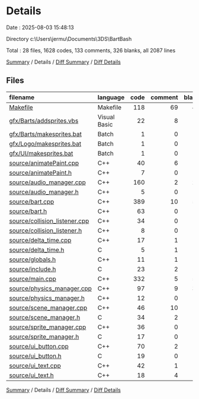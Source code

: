 # Details

Date : 2025-08-03 15:48:13

Directory c:\\Users\\jermu\\Documents\\3DS\\BartBash

Total : 28 files,  1628 codes, 133 comments, 326 blanks, all 2087 lines

[Summary](results.md) / Details / [Diff Summary](diff.md) / [Diff Details](diff-details.md)

## Files
| filename | language | code | comment | blank | total |
| :--- | :--- | ---: | ---: | ---: | ---: |
| [Makefile](/Makefile) | Makefile | 118 | 69 | 46 | 233 |
| [gfx/Barts/addsprites.vbs](/gfx/Barts/addsprites.vbs) | Visual Basic | 22 | 8 | 11 | 41 |
| [gfx/Barts/makesprites.bat](/gfx/Barts/makesprites.bat) | Batch | 1 | 0 | 0 | 1 |
| [gfx/Logo/makesprites.bat](/gfx/Logo/makesprites.bat) | Batch | 1 | 0 | 0 | 1 |
| [gfx/UI/makesprites.bat](/gfx/UI/makesprites.bat) | Batch | 1 | 0 | 0 | 1 |
| [source/animatePaint.cpp](/source/animatePaint.cpp) | C++ | 40 | 6 | 13 | 59 |
| [source/animatePaint.h](/source/animatePaint.h) | C++ | 7 | 0 | 2 | 9 |
| [source/audio\_manager.cpp](/source/audio_manager.cpp) | C++ | 160 | 2 | 25 | 187 |
| [source/audio\_manager.h](/source/audio_manager.h) | C++ | 5 | 0 | 1 | 6 |
| [source/bart.cpp](/source/bart.cpp) | C++ | 389 | 10 | 51 | 450 |
| [source/bart.h](/source/bart.h) | C++ | 63 | 0 | 8 | 71 |
| [source/collision\_listener.cpp](/source/collision_listener.cpp) | C++ | 34 | 0 | 4 | 38 |
| [source/collision\_listener.h](/source/collision_listener.h) | C++ | 8 | 0 | 2 | 10 |
| [source/delta\_time.cpp](/source/delta_time.cpp) | C++ | 17 | 1 | 5 | 23 |
| [source/delta\_time.h](/source/delta_time.h) | C | 5 | 1 | 2 | 8 |
| [source/globals.h](/source/globals.h) | C++ | 11 | 1 | 3 | 15 |
| [source/include.h](/source/include.h) | C | 23 | 2 | 3 | 28 |
| [source/main.cpp](/source/main.cpp) | C++ | 332 | 5 | 53 | 390 |
| [source/physics\_manager.cpp](/source/physics_manager.cpp) | C++ | 97 | 9 | 32 | 138 |
| [source/physics\_manager.h](/source/physics_manager.h) | C++ | 12 | 0 | 5 | 17 |
| [source/scene\_manager.cpp](/source/scene_manager.cpp) | C++ | 46 | 10 | 8 | 64 |
| [source/scene\_manager.h](/source/scene_manager.h) | C | 34 | 2 | 7 | 43 |
| [source/sprite\_manager.cpp](/source/sprite_manager.cpp) | C++ | 36 | 0 | 6 | 42 |
| [source/sprite\_manager.h](/source/sprite_manager.h) | C | 17 | 0 | 5 | 22 |
| [source/ui\_button.cpp](/source/ui_button.cpp) | C++ | 70 | 2 | 12 | 84 |
| [source/ui\_button.h](/source/ui_button.h) | C | 19 | 0 | 5 | 24 |
| [source/ui\_text.cpp](/source/ui_text.cpp) | C++ | 42 | 1 | 9 | 52 |
| [source/ui\_text.h](/source/ui_text.h) | C++ | 18 | 4 | 8 | 30 |

[Summary](results.md) / Details / [Diff Summary](diff.md) / [Diff Details](diff-details.md)